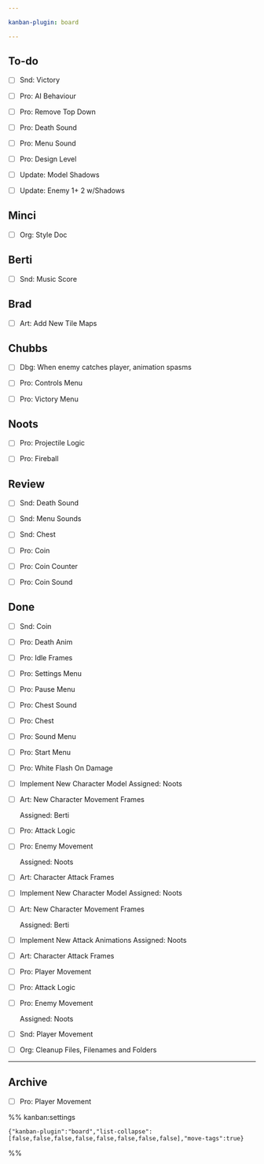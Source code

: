 ```yaml
---

kanban-plugin: board

---
```


## To-do

- [ ] Snd: Victory
- [ ] Pro: AI Behaviour
- [ ] Pro: Remove Top Down
- [ ] Pro: Death Sound
- [ ] Pro: Menu Sound
- [ ] Pro: Design Level
- [ ] Update: Model Shadows
- [ ] Update: Enemy 1+ 2 w/Shadows


## Minci

- [ ] Org: Style Doc


## Berti

- [ ] Snd: Music Score


## Brad

- [ ] Art: Add New Tile Maps


## Chubbs

- [ ] Dbg: When enemy catches player, animation spasms
- [ ] Pro: Controls Menu
- [ ] Pro: Victory Menu


## Noots

- [ ] Pro: Projectile Logic
- [ ] Pro: Fireball


## Review

- [ ] Snd: Death Sound
- [ ] Snd: Menu Sounds
- [ ] Snd: Chest
- [ ] Pro: Coin
- [ ] Pro: Coin Counter
- [ ] Pro: Coin Sound


## Done

- [ ] Snd: Coin
- [ ] Pro: Death Anim
- [ ] Pro: Idle Frames
- [ ] Pro: Settings Menu
- [ ] Pro: Pause Menu
- [ ] Pro: Chest Sound
- [ ] Pro: Chest
- [ ] Pro: Sound Menu
- [ ] Pro:  Start Menu
- [ ] Pro: White Flash On Damage
- [ ] Implement New Character Model
	Assigned: Noots
- [ ] Art: New Character Movement Frames
	
	Assigned: Berti
- [ ] Pro: Attack Logic
- [ ] Pro: Enemy Movement
	
	Assigned: Noots
- [ ] Art: Character Attack Frames
- [ ] Implement New Character Model
	Assigned: Noots
- [ ] Art: New Character Movement Frames
	
	Assigned: Berti
- [ ] Implement New Attack Animations
	Assigned: Noots
- [ ] Art: Character Attack Frames
- [ ] Pro: Player Movement
- [ ] Pro: Attack Logic
- [ ] Pro: Enemy Movement
	
	Assigned: Noots
- [ ] Snd: Player Movement
- [ ] Org: Cleanup Files, Filenames and Folders


***

## Archive

- [ ] Pro: Player Movement

%% kanban:settings
```
{"kanban-plugin":"board","list-collapse":[false,false,false,false,false,false,false,false],"move-tags":true}
```
%%